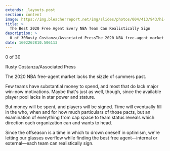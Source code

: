 ```yaml
--- 
extends: _layouts.post 
section: content 
image: https://img.bleacherreport.net/img/slides/photos/004/413/943/hi-res-25fb898e949d625445fde7d93e531a79_crop_exact.jpg?w=1200&h=1200&q=75 
title: > 
  The Best 2020 Free Agent Every NBA Team Can Realistically Sign 
description: > 
  0 of 30Rusty Costanza/Associated PressThe 2020 NBA free-agent market lacks the sizzle of summers past.Few teams have substantial money to spend, and most that do lack major win-now motivations.Maybe that's just as well, though, since the available player pool lacks in star power and stature.Time will eventually fill in the who, when and for how much particulars of those pacts, but an examination of everything from cap space to team status reveals which direction each organization can and wants to head.Since the offseason is a time in which to drown oneself in optimism, we're letting our glasses overflow while finding the best free agent—internal or external—each team can realistically sign. 
date: 1602262810.506113 
--- 
```

0 of 30

Rusty Costanza/Associated Press

The 2020 NBA free-agent market lacks the sizzle of summers past.

Few teams have substantial money to spend, and most that do lack major win-now motivations. Maybe that's just as well, though, since the available player pool lacks in star power and stature.

But money will be spent, and players will be signed. Time will eventually fill in the who, when and for how much particulars of those pacts, but an examination of everything from cap space to team status reveals which direction each organization can and wants to head.

Since the offseason is a time in which to drown oneself in optimism, we're letting our glasses overflow while finding the best free agent—internal or external—each team can realistically sign.